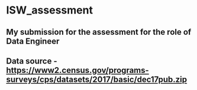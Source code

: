 # ISW_assessment

## My submission for the assessment for the role of Data Engineer

## Data source - https://www2.census.gov/programs-surveys/cps/datasets/2017/basic/dec17pub.zip
